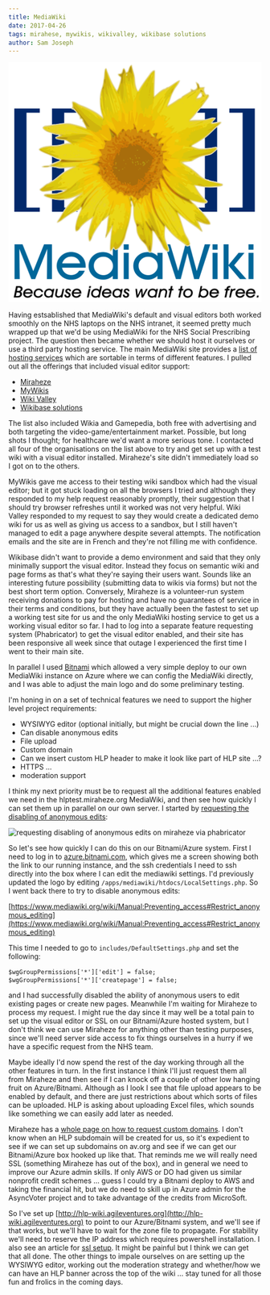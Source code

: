 ```yaml
---
title: MediaWiki
date: 2017-04-26
tags: mirahese, mywikis, wikivalley, wikibase solutions
author: Sam Joseph
---
```


![mediawiki](/images/MediaWiki.svg)

Having estsablished that MediaWiki's default and visual editors both worked smoothly on the NHS laptops on the NHS intranet, it seemed pretty much wrapped up that we'd be using MediaWiki for the NHS Social Prescribing project.  The question then became whether we should host it ourselves or use a third party hosting service.  The main MediaWiki site provides a [list of hosting services](https://www.mediawiki.org/wiki/Hosting_services) which are sortable in terms of different features.  I pulled out all the offerings that included visual editor support:

* [Miraheze](http://meta.miraheze.org/)
* [MyWikis](http://www.mywikis.com/)
* [Wiki Valley](https://wiki-valley.com/)
* [Wikibase solutions](https://www.wikibase.nl/Diensten/Managed_hosting)

The list also included Wikia and Gamepedia, both free with advertising and both targeting the video-game/entertainment market.  Possible, but long shots I thought; for healthcare we'd want a more serious tone.  I contacted all four of the organisations on the list above to try and get set up with a test wiki with a visual editor installed.  Miraheze's site didn't immediately load so I got on to the others.

MyWikis gave me access to their testing wiki sandbox which had the visual editor; but it got stuck loading on all the browsers I tried and although they responded to my help request reasonably promptly, their suggestion that I should try browser refreshes until it worked was not very helpful.  Wiki Valley responded to my request to say they would create a dedicated demo wiki for us as well as giving us access to a sandbox, but I still haven't managed to edit a page anywhere despite several attempts.  The notification emails and the site are in French and they're not filling me with confidence.

Wikibase didn't want to provide a demo environment and said that they only minimally support the visual editor. Instead they focus on semantic wiki and page forms as that's what they're saying their users want.  Sounds like an interesting future possibility (submitting data to wikis via forms) but not the best short term option.  Conversely, Miraheze is a volunteer-run system receiving donations to pay for hosting and have no guarantees of service in their terms and conditions, but they have actually been the fastest to set up a working test site for us and the only MediaWiki hosting service to get us a working visual editor so far.  I had to log into a separate feature requesting system (Phabricator) to get the visual editor enabled, and their site has been responsive all week since that outage I experienced the first time I went to their main site.

In parallel I used [Bitnami](https://bitnami.com/stack/mediawiki) which allowed a very simple deploy to our own MediaWiki instance on Azure where we can config the MediaWiki directly, and I was able to adjust the main logo and do some preliminary testing.

I'm honing in on a set of technical features we need to support the higher level project requirements:

* WYSIWYG editor (optional initially, but might be crucial down the line ...)
* Can disable anonymous edits
* File upload
* Custom domain
* Can we insert custom HLP header to make it look like part of HLP site ...?
* HTTPS ...
* moderation support

I think my next priority must be to request all the additional features enabled we need in the hlptest.miraheze.org MediaWiki, and then see how quickly I can set them up in parallel on our own server.  I started by [requesting the disabling of anonymous edits](https://phabricator.miraheze.org/T1720):

![requesting disabling of anonymous edits on miraheze via phabricator](https://www.dropbox.com/s/ecfs2s49des8xmj/Screenshot%202017-04-26%2009.46.45.png?dl=1)

So let's see how quickly I can do this on our Bitnami/Azure system.  First I need to log in to [azure.bitnami.com](azure.bitnami.com), which gives me a screen showing both the link to our running instance, and the ssh credentials I need to ssh directly into the box where I can edit the mediawiki settings.  I'd previously updated the logo by editing `/apps/mediawiki/htdocs/LocalSettings.php`.  So I went back there to try to disable anonymous edits:

[https://www.mediawiki.org/wiki/Manual:Preventing_access#Restrict_anonymous_editing](https://www.mediawiki.org/wiki/Manual:Preventing_access#Restrict_anonymous_editing)

This time I needed to go to `includes/DefaultSettings.php` and set the following:

```
$wgGroupPermissions['*']['edit'] = false;
$wgGroupPermissions['*']['createpage'] = false;
```

and I had successfully disabled the ability of anonymous users to edit existing pages or create new pages.  Meanwhile I'm waiting for Miraheze to process my request.  I might rue the day since it may well be a total pain to set up the visual editor or SSL on our Bitnami/Azure hosted system, but I don't think we can use Miraheze for anything other than testing purposes, since we'll need server side access to fix things ourselves in a hurry if we have a specific request from the NHS team.

Maybe ideally I'd now spend the rest of the day working through all the other features in turn.  In the first instance I think I'll just request them all from Miraheze and then see if I can knock off a couple of other low hanging fruit on Azure/Bitnami.  Although as I look I see that file upload appears to be enabled by default, and there are just restrictions about which sorts of files can be uploaded.  HLP is asking about uploading Excel files, which sounds like something we can easily add later as needed.

Miraheze has a [whole page on how to request custom domains](https://meta.miraheze.org/wiki/Custom_domains).  I don't know when an HLP subdomain will be created for us, so it's expedient to see if we can set up subdomains on av.org and see if we can get our Bitnami/Azure box hooked up like that.  That reminds me we will really need SSL (something Miraheze has out of the box), and in general we need to improve our Azure admin skills.  If only AWS or DO had given us similar nonprofit credit schemes ... guess I could try a Bitnami deploy to AWS and taking the financial hit, but we do need to skill up in Azure admin for the AsyncVoter project and to take advantage of the credits from MicroSoft.

So I've set up [http://hlp-wiki.agileventures.org](http://hlp-wiki.agileventures.org) to point to our Azure/Bitnami system, and we'll see if that works, but we'll have to wait for the zone file to propagate.  For stability we'll need to reserve the IP address which requires powershell installation.  I also see an article for [ssl setup](https://docs.microsoft.com/en-us/azure/cloud-services/cloud-services-configure-ssl-certificate).  It might be painful but I think we can get that all done.  The other things to impale ourselves on are setting up the WYSIWYG editor, working out the moderation strategy and whether/how we can have an HLP banner across the top of the wiki ... stay tuned for all those fun and frolics in the coming days.
